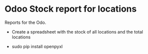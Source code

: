 
Odoo Stock report for locations
==============================

Reports for the Odo.

 - Create a spreadsheet with the stock of all locations and the total locations

 - sudo pip install openpyxl
